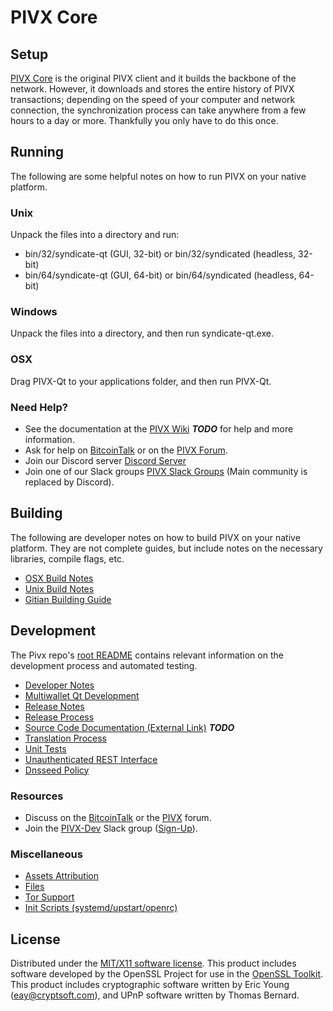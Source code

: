 PIVX Core
=====================

Setup
---------------------
[PIVX Core](http://syndicate.org/wallet) is the original PIVX client and it builds the backbone of the network. However, it downloads and stores the entire history of PIVX transactions; depending on the speed of your computer and network connection, the synchronization process can take anywhere from a few hours to a day or more. Thankfully you only have to do this once.

Running
---------------------
The following are some helpful notes on how to run PIVX on your native platform.

### Unix

Unpack the files into a directory and run:

- bin/32/syndicate-qt (GUI, 32-bit) or bin/32/syndicated (headless, 32-bit)
- bin/64/syndicate-qt (GUI, 64-bit) or bin/64/syndicated (headless, 64-bit)

### Windows

Unpack the files into a directory, and then run syndicate-qt.exe.

### OSX

Drag PIVX-Qt to your applications folder, and then run PIVX-Qt.

### Need Help?

* See the documentation at the [PIVX Wiki](https://en.bitcoin.it/wiki/Main_Page) ***TODO***
for help and more information.
* Ask for help on [BitcoinTalk](https://bitcointalk.org/index.php?topic=1262920.0) or on the [PIVX Forum](http://forum.syndicate.org/).
* Join our Discord server [Discord Server](https://discord.syndicate.org)
* Join one of our Slack groups [PIVX Slack Groups](https://syndicate.org/slack-logins/) (Main community is replaced by Discord).

Building
---------------------
The following are developer notes on how to build PIVX on your native platform. They are not complete guides, but include notes on the necessary libraries, compile flags, etc.

- [OSX Build Notes](build-osx.md)
- [Unix Build Notes](build-unix.md)
- [Gitian Building Guide](gitian-building.md)

Development
---------------------
The Pivx repo's [root README](https://github.com/PIVX-Project/PIVX/blob/master/README.md) contains relevant information on the development process and automated testing.

- [Developer Notes](developer-notes.md)
- [Multiwallet Qt Development](multiwallet-qt.md)
- [Release Notes](release-notes.md)
- [Release Process](release-process.md)
- [Source Code Documentation (External Link)](https://dev.visucore.com/bitcoin/doxygen/) ***TODO***
- [Translation Process](translation_process.md)
- [Unit Tests](unit-tests.md)
- [Unauthenticated REST Interface](REST-interface.md)
- [Dnsseed Policy](dnsseed-policy.md)

### Resources

* Discuss on the [BitcoinTalk](https://bitcointalk.org/index.php?topic=1262920.0) or the [PIVX](http://forum.syndicate.org/) forum.
* Join the [PIVX-Dev](https://syndicate-dev.slack.com/) Slack group ([Sign-Up](https://syndicate-dev.herokuapp.com/)).

### Miscellaneous
- [Assets Attribution](assets-attribution.md)
- [Files](files.md)
- [Tor Support](tor.md)
- [Init Scripts (systemd/upstart/openrc)](init.md)

License
---------------------
Distributed under the [MIT/X11 software license](http://www.opensource.org/licenses/mit-license.php).
This product includes software developed by the OpenSSL Project for use in the [OpenSSL Toolkit](https://www.openssl.org/). This product includes
cryptographic software written by Eric Young ([eay@cryptsoft.com](mailto:eay@cryptsoft.com)), and UPnP software written by Thomas Bernard.
